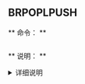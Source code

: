
BRPOPLPUSH
----
** 命令： **
```

```

** 说明： **


<details>
<summary>详细说明</summary>



** 返回值： **


** 示例代码： **
<pre><code>

</code></pre>
</details>
